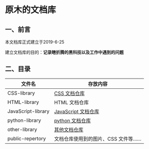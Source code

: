 # 原木的文档库

## 一、前言

本文档库正式建立于2019-6-25

建立文档库的目的：**记录瞎折腾的黑科技以及工作中遇到的问题**

## 二、目录

|文件名               |存放内容                       |
|--------------------|------------------------------|
|CSS-library         |[CSS 文档仓库](./CSS-Library/README.md)                   |
|HTML-library        |HTML 文档仓库                   |
|JavaScript-library  |[JavaScript 文档仓库](./JAVASCRIPT-Library/README.md)           |
|python-library       |[python 文档仓库](./PYTHON-Library/README.md)   |
|other-library       |[其他文档仓库](./OTHER-Library/README.md)   |
|public-repertory    |文档仓库使用到的图片、CSS 文件等…… |